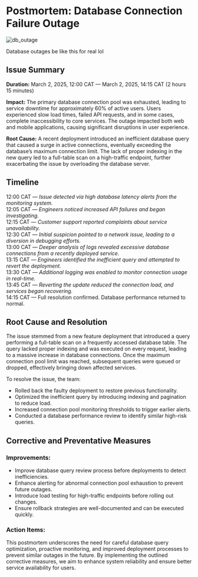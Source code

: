 # Postmortem: Database Connection Failure Outage
![db_outage](https://github.com/user-attachments/assets/bdbecfc1-1975-4eb9-bb0a-cd0276c1e438)

Database outages be like this for real lol

## Issue Summary


**Duration:** March 2, 2025, 12:00 CAT — March 2, 2025, 14:15 CAT (2 hours 15 minutes)

**Impact:** The primary database connection pool was exhausted, leading to service downtime for approximately 60% of active users. Users experienced slow load times, failed API requests, and in some cases, complete inaccessibility to core services. The outage impacted both web and mobile applications, causing significant disruptions in user experience.

**Root Cause:** A recent deployment introduced an inefficient database query that caused a surge in active connections, eventually exceeding the database’s maximum connection limit. The lack of proper indexing in the new query led to a full-table scan on a high-traffic endpoint, further exacerbating the issue by overloading the database server.

## Timeline
12:00 CAT — *Issue detected via high database latency alerts from the monitoring system.*  
12:05 CAT — *Engineers noticed increased API failures and began investigating.*  
12:15 CAT — *Customer support reported complaints about service unavailability.*  
12:30 CAT — *Initial suspicion pointed to a network issue, leading to a diversion in debugging efforts.*  
13:00 CAT — *Deeper analysis of logs revealed excessive database connections from a recently deployed service.*  
13:15 CAT — *Engineers identified the inefficient query and attempted to revert the deployment.*  
13:30 CAT — *Additional logging was enabled to monitor connection usage in real-time.*  
13:45 CAT — *Reverting the update reduced the connection load, and services began recovering.*  
14:15 CAT — Full resolution confirmed. Database performance returned to normal.
## Root Cause and Resolution
The issue stemmed from a new feature deployment that introduced a query performing a full-table scan on a frequently accessed database table. The query lacked proper indexing and was executed on every request, leading to a massive increase in database connections. Once the maximum connection pool limit was reached, subsequent queries were queued or dropped, effectively bringing down affected services.

To resolve the issue, the team:
* Rolled back the faulty deployment to restore previous functionality.
* Optimized the inefficient query by introducing indexing and pagination to reduce load.
* Increased connection pool monitoring thresholds to trigger earlier alerts.
* Conducted a database performance review to identify similar high-risk queries.
## Corrective and Preventative Measures
### Improvements:
* Improve database query review process before deployments to detect inefficiencies.
* Enhance alerting for abnormal connection pool exhaustion to prevent future outages.
* Introduce load testing for high-traffic endpoints before rolling out changes.
* Ensure rollback strategies are well-documented and can be executed quickly.
### Action Items:
This postmortem underscores the need for careful database query optimization, proactive monitoring, and improved deployment processes to prevent similar outages in the future. By implementing the outlined corrective measures, we aim to enhance system reliability and ensure better service availability for users.
